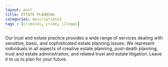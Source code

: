 ```yaml
---
layout: post
title: ESTATE PLANNING
categories:	descriptions2
tags : [criminal, crime, illegal]
---
```


Our trust and estate practice provides a wide range of services dealing with sensitive, basic, and sophisticated estate planning issues. We represent individuals in all aspects of creative estate planning, post-death planning, trust and estate administration, and related trust and estate litigation. Leave it to us to plan for your future.